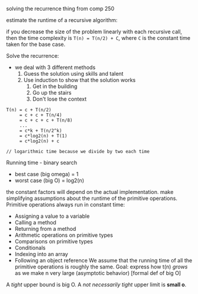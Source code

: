solving the recurrence thing from comp 250 

estimate the runtime of a recursive algorithm: 

if you decrease the size of the problem linearly with each recursive call, then the time complexity is `T(n) = T(n/2) + C`, where `C` is the constant time taken for the base case. 

Solve the recurrence:
- we deal with 3 different methods
	1. Guess the solution using skills and talent 
	2. Use induction to show that the solution works
		1. Get in the building
		2. Go up the stairs
		3. Don't lose the context

```
T(n) = c + T(n/2)
	 = c + c + T(n/4)
	 = c + c + c + T(n/8)
	 ...
	 = c*k + T(n/2^k)
	 = c*log2(n) + T(1) 
	 = c*log2(n) + c 

// logarithmic time because we divide by two each time
```

Running time - binary search
- best case (big omega) = 1
- worst case (big O) = log2(n)

the constant factors will depend on the actual implementation. 
make simplifying assumptions about the runtime of the primitive operations. Primitive operations always run in constant time: 
- Assigning a value to a variable
- Calling a method
- Returning from a method
- Arithmetic operations on primitive types
- Comparisons on primitive types
- Conditionals
- Indexing into an array
- Following an object reference
We assume that the running time of all the primitive operations is roughly the same.
Goal: express how t(n) *grows* as we make n very large (asymptotic behavior)
[formal def of big O]

A *tight* upper bound is big O. A *not necessarily tight* upper limit is **small o**. 

